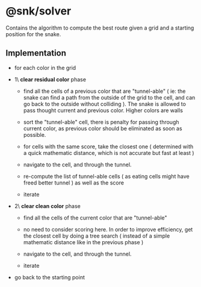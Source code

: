 # @snk/solver

Contains the algorithm to compute the best route given a grid and a starting position for the snake.

## Implementation

- for each color in the grid

- 1\ **clear residual color** phase

  - find all the cells of a previous color that are "tunnel-able" ( ie: the snake can find a path from the outside of the grid to the cell, and can go back to the outside without colliding ). The snake is allowed to pass thought current and previous color. Higher colors are walls

  - sort the "tunnel-able" cell, there is penalty for passing through current color, as previous color should be eliminated as soon as possible.

  - for cells with the same score, take the closest one ( determined with a quick mathematic distance, which is not accurate but fast at least )

  - navigate to the cell, and through the tunnel.

  - re-compute the list of tunnel-able cells ( as eating cells might have freed better tunnel ) as well as the score

  - iterate

- 2\ **clear clean color** phase

  - find all the cells of the current color that are "tunnel-able"

  - no need to consider scoring here. In order to improve efficiency, get the closest cell by doing a tree search ( instead of a simple mathematic distance like in the previous phase )

  - navigate to the cell, and through the tunnel.

  - iterate

- go back to the starting point
